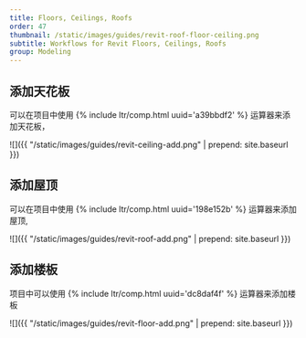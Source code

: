```yaml
---
title: Floors, Ceilings, Roofs
order: 47
thumbnail: /static/images/guides/revit-roof-floor-ceiling.png
subtitle: Workflows for Revit Floors, Ceilings, Roofs
group: Modeling
---
```


## 添加天花板

可以在项目中使用 {% include ltr/comp.html uuid='a39bbdf2' %} 运算器来添加天花板，

![]({{ "/static/images/guides/revit-ceiling-add.png" | prepend: site.baseurl }})

## 添加屋顶

可以在项目中使用 {% include ltr/comp.html uuid='198e152b' %} 运算器来添加屋顶,

![]({{ "/static/images/guides/revit-roof-add.png" | prepend: site.baseurl }})

## 添加楼板

项目中可以使用 {% include ltr/comp.html uuid='dc8daf4f' %} 运算器来添加楼板

![]({{ "/static/images/guides/revit-floor-add.png" | prepend: site.baseurl }})

